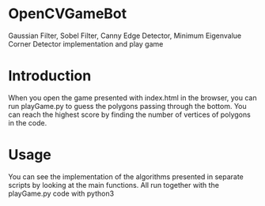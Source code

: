 # OpenCVGameBot
Gaussian Filter, Sobel Filter, Canny Edge Detector, Minimum Eigenvalue Corner Detector implementation and play game

# Introduction
When you open the game presented with index.html in the browser, you can run playGame.py to guess the polygons passing through the bottom. You can reach the highest score by finding the number of vertices of polygons in the code. 

# Usage
You can see the implementation of the algorithms presented in separate scripts by looking at the main functions. All run together with the playGame.py code with python3 